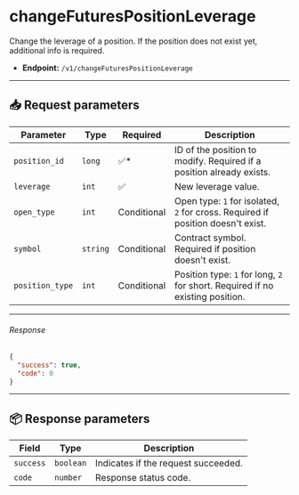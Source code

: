 # changeFuturesPositionLeverage

Change the leverage of a position. If the position does not exist yet, additional info is required.

- **Endpoint:** `/v1/changeFuturesPositionLeverage`

---

## 📥 Request parameters

| **Parameter**     | **Type**   | **Required** | **Description**                                                                 |
|------------------|------------|--------------|---------------------------------------------------------------------------------|
| `position_id`    | `long`     | ✅*         | ID of the position to modify. Required if a position already exists.           |
| `leverage`       | `int`      | ✅          | New leverage value.                                                             |
| `open_type`      | `int`      | Conditional  | Open type: `1` for isolated, `2` for cross. Required if position doesn't exist.|
| `symbol`         | `string`   | Conditional  | Contract symbol. Required if position doesn't exist.                            |
| `position_type`  | `int`      | Conditional  | Position type: `1` for long, `2` for short. Required if no existing position.   |

---

###### Response

```json
{
  "success": true,
  "code": 0
}
```

---

## 📦 Response parameters

| **Field**     | **Type**   | **Description**                     |
|---------------|------------|-------------------------------------|
| `success`     | `boolean`  | Indicates if the request succeeded. |
| `code`        | `number`   | Response status code.               |
